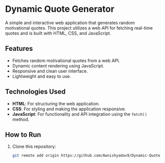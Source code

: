 # Dynamic Quote Generator  

A simple and interactive web application that generates random motivational quotes. This project utilizes a web API for fetching real-time quotes and is built with HTML, CSS, and JavaScript.  

## Features  
- Fetches random motivational quotes from a web API.  
- Dynamic content rendering using JavaScript.  
- Responsive and clean user interface.  
- Lightweight and easy to use.  

## Technologies Used  
- **HTML**: For structuring the web application.  
- **CSS**: For styling and making the application responsive.  
- **JavaScript**: For functionality and API integration using the `fetch()` method.  

## How to Run  
1. Clone this repository:  
   ```bash
   git remote add origin https://github.com/Awnishyadav9/Dynamic-Quote-Generator.git
